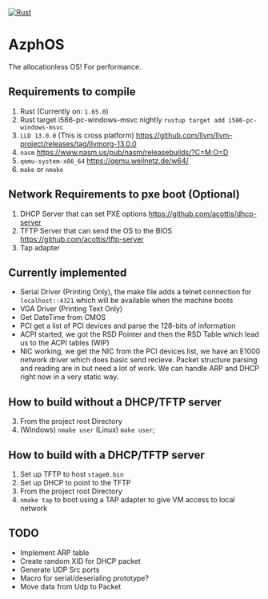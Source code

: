 [![Rust](https://github.com/acottis/AzphOS/actions/workflows/rust.yml/badge.svg)](https://github.com/acottis/AzphOS/actions/workflows/rust.yml)

# AzphOS
The allocationless OS! For performance.

## Requirements to compile
1. Rust (Currently on: ```1.65.0```)
2. Rust target i586-pc-windows-msvc nightly ```rustup target add i586-pc-windows-msvc```
2. ``LLD 13.0.0`` (This is cross platform) https://github.com/llvm/llvm-project/releases/tag/llvmorg-13.0.0 
3. ```nasm``` https://www.nasm.us/pub/nasm/releasebuilds/?C=M;O=D 
4. ```qemu-system-x86_64``` https://qemu.weilnetz.de/w64/
5. ```make``` or ```nmake```

## Network Requirements to pxe boot (Optional)
1. DHCP Server that can set PXE options https://github.com/acottis/dhcp-server
2. TFTP Server that can send the OS to the BIOS https://github.com/acottis/tftp-server
3. Tap adapter

## Currently implemented
* Serial Driver (Printing Only), the make file adds a telnet connection for ```localhost::4321``` which will be available when the machine boots
* VGA Driver (Printing Text Only)
* Get DateTime from CMOS
* PCI get a list of PCI devices and parse the 128-bits of information
* ACPI started, we got the RSD Pointer and then the RSD Table which lead us to the ACPI tables (WIP)
* NIC working, we get the NIC from the PCI devices list, we have an E1000 network driver which does basic send recieve. Packet structure parsing
and reading are in but need a lot of work. We can handle ARP and DHCP right now in a very static way.

## How to build without a DHCP/TFTP server
3. From the project root Directory
2. (Windows) ```nmake user``` (Linux) ```make user```; 

## How to build with a DHCP/TFTP server
1. Set up TFTP to host `stage0.bin`
2. Set up DHCP to point to the TFTP
3. From the project root Directory
3. ```nmake tap``` to boot using a TAP adapter to give VM access to local network

## TODO
- Implement ARP table
- Create random XID for DHCP packet
- Generate UDP Src ports
- Macro for serial/deserialing prototype?
- Move data from Udp to Packet